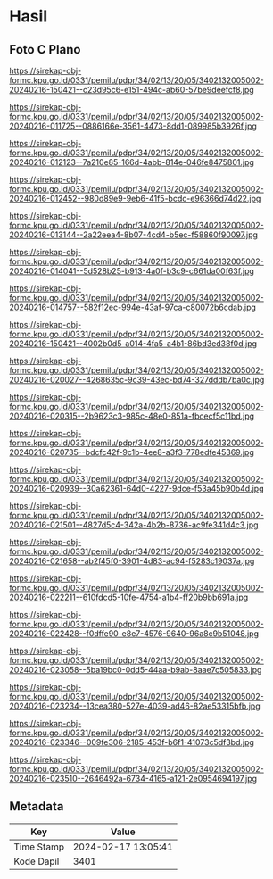 # Hasil

## Foto C Plano

https://sirekap-obj-formc.kpu.go.id/0331/pemilu/pdpr/34/02/13/20/05/3402132005002-20240216-150421--c23d95c6-e151-494c-ab60-57be9deefcf8.jpg

https://sirekap-obj-formc.kpu.go.id/0331/pemilu/pdpr/34/02/13/20/05/3402132005002-20240216-011725--0886166e-3561-4473-8dd1-089985b3926f.jpg

https://sirekap-obj-formc.kpu.go.id/0331/pemilu/pdpr/34/02/13/20/05/3402132005002-20240216-012123--7a210e85-166d-4abb-814e-046fe8475801.jpg

https://sirekap-obj-formc.kpu.go.id/0331/pemilu/pdpr/34/02/13/20/05/3402132005002-20240216-012452--980d89e9-9eb6-41f5-bcdc-e96366d74d22.jpg

https://sirekap-obj-formc.kpu.go.id/0331/pemilu/pdpr/34/02/13/20/05/3402132005002-20240216-013144--2a22eea4-8b07-4cd4-b5ec-f58860f90097.jpg

https://sirekap-obj-formc.kpu.go.id/0331/pemilu/pdpr/34/02/13/20/05/3402132005002-20240216-014041--5d528b25-b913-4a0f-b3c9-c661da00f63f.jpg

https://sirekap-obj-formc.kpu.go.id/0331/pemilu/pdpr/34/02/13/20/05/3402132005002-20240216-014757--582f12ec-994e-43af-97ca-c80072b6cdab.jpg

https://sirekap-obj-formc.kpu.go.id/0331/pemilu/pdpr/34/02/13/20/05/3402132005002-20240216-150421--4002b0d5-a014-4fa5-a4b1-86bd3ed38f0d.jpg

https://sirekap-obj-formc.kpu.go.id/0331/pemilu/pdpr/34/02/13/20/05/3402132005002-20240216-020027--4268635c-9c39-43ec-bd74-327dddb7ba0c.jpg

https://sirekap-obj-formc.kpu.go.id/0331/pemilu/pdpr/34/02/13/20/05/3402132005002-20240216-020315--2b9623c3-985c-48e0-851a-fbcecf5c11bd.jpg

https://sirekap-obj-formc.kpu.go.id/0331/pemilu/pdpr/34/02/13/20/05/3402132005002-20240216-020735--bdcfc42f-9c1b-4ee8-a3f3-778edfe45369.jpg

https://sirekap-obj-formc.kpu.go.id/0331/pemilu/pdpr/34/02/13/20/05/3402132005002-20240216-020939--30a62361-64d0-4227-9dce-f53a45b90b4d.jpg

https://sirekap-obj-formc.kpu.go.id/0331/pemilu/pdpr/34/02/13/20/05/3402132005002-20240216-021501--4827d5c4-342a-4b2b-8736-ac9fe341d4c3.jpg

https://sirekap-obj-formc.kpu.go.id/0331/pemilu/pdpr/34/02/13/20/05/3402132005002-20240216-021658--ab2f45f0-3901-4d83-ac94-f5283c19037a.jpg

https://sirekap-obj-formc.kpu.go.id/0331/pemilu/pdpr/34/02/13/20/05/3402132005002-20240216-022211--610fdcd5-10fe-4754-a1b4-ff20b9bb691a.jpg

https://sirekap-obj-formc.kpu.go.id/0331/pemilu/pdpr/34/02/13/20/05/3402132005002-20240216-022428--f0dffe90-e8e7-4576-9640-96a8c9b51048.jpg

https://sirekap-obj-formc.kpu.go.id/0331/pemilu/pdpr/34/02/13/20/05/3402132005002-20240216-023058--5ba19bc0-0dd5-44aa-b9ab-8aae7c505833.jpg

https://sirekap-obj-formc.kpu.go.id/0331/pemilu/pdpr/34/02/13/20/05/3402132005002-20240216-023234--13cea380-527e-4039-ad46-82ae53315bfb.jpg

https://sirekap-obj-formc.kpu.go.id/0331/pemilu/pdpr/34/02/13/20/05/3402132005002-20240216-023346--009fe306-2185-453f-b6f1-41073c5df3bd.jpg

https://sirekap-obj-formc.kpu.go.id/0331/pemilu/pdpr/34/02/13/20/05/3402132005002-20240216-023510--2646492a-6734-4165-a121-2e0954694197.jpg


## Metadata

| Key        | Value               |
| ---------- | ------------------- |
| Time Stamp | 2024-02-17 13:05:41 |
| Kode Dapil | 3401                |



